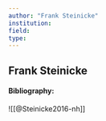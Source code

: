 ```yaml
---
author: "Frank Steinicke"
institution:
field:
type:
---
```


## Frank Steinicke
#### Bibliography:

![[@Steinicke2016-nh]]